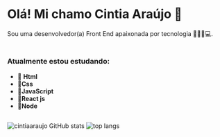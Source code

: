 # Olá! Mi chamo Cintia Araújo 👋
 Sou uma desenvolvedor(a) Front End apaixonada por tecnologia 👩🏻‍💻💻.
#



### Atualmente estou estudando:                                     



- 🚀 **Html**
- 🚀**Css**
- 🚀**JavaScript**
- 🚀**React js** 
- 🚀**Node**
 ##

![cintiaaraujo GitHub stats](https://github-readme-stats.vercel.app/api?username=cintiaaraujo&show_icons=true&theme=radical)
![top langs](https://github-readme-stats.vercel.app/api/top-langs/?username=cintiaaraujo&show_icons=true&theme=radical)




